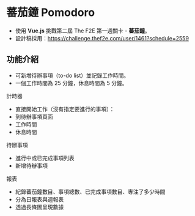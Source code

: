 # 蕃茄鐘 Pomodoro

* 使用 **Vue.js** 挑戰第二屆 The F2E 第一週關卡 - **蕃茄鐘**。
* 設計稿採用：https://challenge.thef2e.com/user/1461?schedule=2559

## 功能介紹 

* 可新增待辦事項（to-do list）並記錄工作時間。
* 一個工作時間為 25 分鐘，休息時間為 5 分鐘。

計時器
  * 直接開始工作（沒有指定要進行的事項）：
  * 到待辦事項頁面
  * 工作時間
  * 休息時間

待辦事項
  * 進行中或已完成事項列表
  * 新增待辦事項
  
報表
  * 紀錄蕃茄鐘數目、事項總數、已完成事項數目、專注了多少時間
  * 分為日報表與週報表
  * 透過長條圖呈現數據
